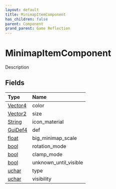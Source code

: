 ```yaml
---
layout: default
title: MinimapItemComponent
has_children: false
parent: Component
grand_parent: Game Reflection
---
```

# MinimapItemComponent
Description 

## Fields

| Type | Name |
|:----------|:--------------|
| [Vector4](/riftbreaker-wiki/docs/game-reflection/classes/vector4/) | color |
| [Vector2](/riftbreaker-wiki/docs/game-reflection/classes/vector2/) | size |
| [String](/riftbreaker-wiki/docs/game-reflection/components/string/) | icon_material |
| [GuiDef4](/riftbreaker-wiki/docs/game-reflection/components/gui_def4/) | def |
| [float](/riftbreaker-wiki/docs/game-reflection/components/float/) | big_minimap_scale |
| [bool](/riftbreaker-wiki/docs/game-reflection/components/bool/) | rotation_mode |
| [bool](/riftbreaker-wiki/docs/game-reflection/components/bool/) | clamp_mode |
| [bool](/riftbreaker-wiki/docs/game-reflection/components/bool/) | unknown_until_visible |
| [uchar](/riftbreaker-wiki/docs/game-reflection/enums/uchar/) | type |
| [uchar](/riftbreaker-wiki/docs/game-reflection/enums/uchar/) | visibility |

